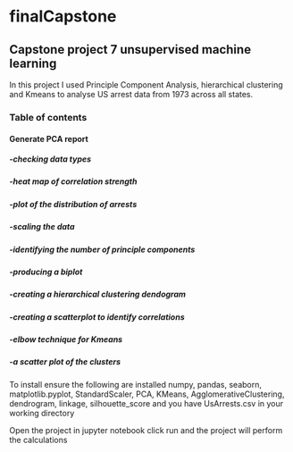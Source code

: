 # finalCapstone
## Capstone project 7 unsupervised machine learning
In this project I used Principle Component Analysis, hierarchical clustering and Kmeans to analyse US arrest data from 1973 across all states.
### Table of contents
#### Generate PCA report
##### -checking data types
##### -heat map of correlation strength
##### -plot of the distribution of arrests
##### -scaling the data
##### -identifying the number of principle components
##### -producing a biplot
##### -creating a hierarchical clustering dendogram
##### -creating a scatterplot to identify correlations
##### -elbow technique for Kmeans
##### -a scatter plot of the clusters

To install ensure the following are installed numpy, pandas, seaborn, matplotlib.pyplot, StandardScaler,
PCA, KMeans, AgglomerativeClustering, dendrogram, linkage, silhouette_score
and you have UsArrests.csv in your working directory

Open the project in jupyter notebook click run and the project will perform the calculations
